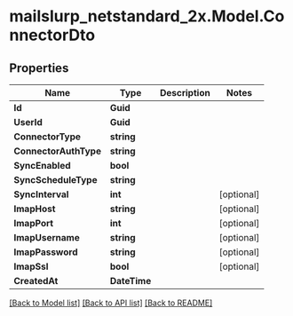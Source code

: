 # mailslurp_netstandard_2x.Model.ConnectorDto

## Properties

Name | Type | Description | Notes
------------ | ------------- | ------------- | -------------
**Id** | **Guid** |  | 
**UserId** | **Guid** |  | 
**ConnectorType** | **string** |  | 
**ConnectorAuthType** | **string** |  | 
**SyncEnabled** | **bool** |  | 
**SyncScheduleType** | **string** |  | 
**SyncInterval** | **int** |  | [optional] 
**ImapHost** | **string** |  | [optional] 
**ImapPort** | **int** |  | [optional] 
**ImapUsername** | **string** |  | [optional] 
**ImapPassword** | **string** |  | [optional] 
**ImapSsl** | **bool** |  | [optional] 
**CreatedAt** | **DateTime** |  | 

[[Back to Model list]](../README#documentation-for-models) [[Back to API list]](../README#documentation-for-api-endpoints) [[Back to README]](../README)

